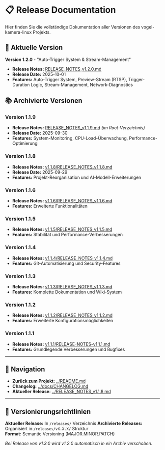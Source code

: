 # 📋 Release Documentation

Hier finden Sie die vollständige Dokumentation aller Versionen des vogel-kamera-linux Projekts.

## 🚀 Aktuelle Version

**Version 1.2.0** - "Auto-Trigger System & Stream-Management" 
- **Release Notes:** [RELEASE_NOTES_v1.2.0.md](RELEASE_NOTES_v1.2.0.md)
- **Release Date:** 2025-10-01
- **Features:** Auto-Trigger System, Preview-Stream (RTSP), Trigger-Duration Logic, Stream-Management, Network-Diagnostics

## 📚 Archivierte Versionen

### Version 1.1.9
- **Release Notes:** [RELEASE_NOTES_v1.1.9.md](../RELEASE_NOTES_v1.1.9.md) *(im Root-Verzeichnis)*
- **Release Date:** 2025-09-30
- **Features:** System-Monitoring, CPU-Load-Überwachung, Performance-Optimierung

### Version 1.1.8
- **Release Notes:** [v1.1.8/RELEASE_NOTES_v1.1.8.md](v1.1.8/RELEASE_NOTES_v1.1.8.md)
- **Release Date:** 2025-09-29
- **Features:** Projekt-Reorganisation und AI-Modell-Erweiterungen

### Version 1.1.6
- **Release Notes:** [v1.1.6/RELEASE_NOTES_v1.1.6.md](v1.1.6/RELEASE_NOTES_v1.1.6.md)
- **Features:** Erweiterte Funktionalitäten

### Version 1.1.5  
- **Release Notes:** [v1.1.5/RELEASE_NOTES_v1.1.5.md](v1.1.5/RELEASE_NOTES_v1.1.5.md)
- **Features:** Stabilität und Performance-Verbesserungen

### Version 1.1.4
- **Release Notes:** [v1.1.4/RELEASE_NOTES_v1.1.4.md](v1.1.4/RELEASE_NOTES_v1.1.4.md)
- **Features:** Git-Automatisierung und Security-Features

### Version 1.1.3
- **Release Notes:** [v1.1.3/RELEASE_NOTES_v1.1.3.md](v1.1.3/RELEASE_NOTES_v1.1.3.md) 
- **Features:** Komplette Dokumentation und Wiki-System

### Version 1.1.2
- **Release Notes:** [v1.1.2/RELEASE_NOTES_v1.1.2.md](v1.1.2/RELEASE_NOTES_v1.1.2.md)
- **Features:** Erweiterte Konfigurationsmöglichkeiten

### Version 1.1.1  
- **Release Notes:** [v1.1.1/RELEASE-NOTES-v1.1.1.md](v1.1.1/RELEASE-NOTES-v1.1.1.md)
- **Features:** Grundlegende Verbesserungen und Bugfixes

---

## 📖 Navigation

- **Zurück zum Projekt:** [../README.md](../README.md)
- **Changelog:** [../docs/CHANGELOG.md](../docs/CHANGELOG.md) 
- **Aktueller Release:** [../RELEASE_NOTES_v1.1.8.md](../RELEASE_NOTES_v1.1.8.md)

---

## 🔄 Versionierungsrichtlinien

**Aktueller Release:** In `/releases/` Verzeichnis
**Archivierte Releases:** Organisiert in `/releases/vX.X.X/` Struktur  
**Format:** Semantic Versioning (MAJOR.MINOR.PATCH)

*Bei Release von v1.3.0 wird v1.2.0 automatisch in ein Archiv verschoben.*